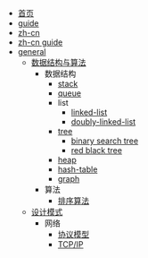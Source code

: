 <!-- Docsify/_sidebar.md -->

* [首页](/ "home") 
* [guide](/guide "指南")
* [zh-cn](zh-cn/)
* [zh-cn guide](zh-cn/guide)
* [general](general/ "通用")
  - [数据结构与算法](/general/algorithm/README.md)
    - 数据结构
      - [stack](/general/algorithm/data-structures/stack/README.zh-CN.md)
      - [queue](/general/algorithm/data-structures/queue/README.zh-CN.md)
      - list
        - [linked-list](/general/algorithm/data-structures/linked-list/README.zh-CN.md)
        - [doubly-linked-list](/general/algorithm/data-structures/doubly-linked-list/README.zh-CN.md)
      - [tree](/general/algorithm/data-structures/tree/README.zh-CN.md)
        - [binary search tree](/general/algorithm/data-structures/tree/binary-search-tree/README.md)
        - [red black tree](/general/algorithm/data-structures/tree/red-black-tree/README.md)
      - [heap](/general/algorithm/data-structures/heap/README.zh-CN.md)
      - [hash-table](/general/algorithm/data-structures/hash-table/README.md)
      - [graph](/general/algorithm/data-structures/graph/README.zh-CN.md)
    - 算法
      - [排序算法](/general/algorithm/algorithms/sorting.md)
  - [设计模式](/general/design-pattern/README.md)
    - 网络
      - [协议模型](/general/network/protocol-model.md)
      - [TCP/IP](/general/network/tcp-ip.md)
